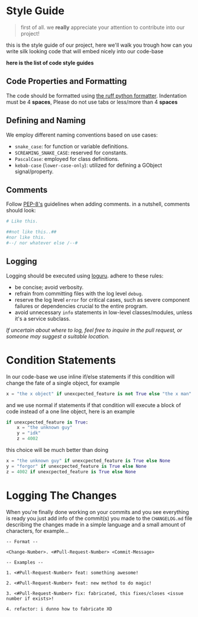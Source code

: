 # Style Guide
> first of all. we **really** appreciate your attention to contribute into our project!

this is the style guide of our project, here we'll walk you trough how can you write silk looking code that will embed nicely into our code-base

**here is the list of code style guides**

## Code Properties and Formatting
The code should be formatted using [the ruff python formatter](https://github.com/astral-sh/ruff).
Indentation must be 4 **spaces**, Please do not use tabs or less/more than 4 **spaces**
## Defining and Naming
We employ different naming conventions based on use cases:
- `snake_case`: for function or variable definitions.
- `SCREAMING_SNAKE_CASE`: reserved for constants.
- `PascalCase`: employed for class definitions.
- `kebab-case` (`lower-case-only`): utilized for defining a GObject signal/property.
## Comments
Follow [PEP-8's](https://peps.python.org/pep-0008/) guidelines when adding comments. in a nutshell, comments should look:
```python
# Like this.

##not like this..##
#nor like this.
#--/ nor whatever else /--#
```
## Logging
Logging should be executed using [loguru](https://github.com/Delgan/loguru). adhere to these rules:
- be concise; avoid verbosity.
- refrain from committing files with the log level `debug`.
- reserve the log level `error` for critical cases, such as severe component failures or dependencies crucial to the entire program.
- avoid unnecessary `info` statements in low-level classes/modules, unless it's a service subclass.

_If uncertain about where to log, feel free to inquire in the pull request, or someone may suggest a suitable location._
# Condition Statements
In our code-base we use inline if/else statements if this condition will change the fate of a single object, for example
```python
x = "the x object" if unexcpected_feature is not True else "the x man"
```
and we use normal if statements if that condition will execute a block of code instead of a one line object, here is an example
```python
if unexcpected_feature is True:
    x = "the unknown guy"
    y = "idk"
    z = 4002
```
this choice will be much better than doing
```python
x = "the unknown guy" if unexcpected_feature is True else None
y = "forgor" if unexcpected_feature is True else None
z = 4002 if unexcpected_feature is True else None
```
# Logging The Changes

When you're finally done working on your commits and you see everything is ready you just add info of the commit(s) you made to the `CHANGELOG.md` file describing the changes made in a simple language and a small amount of characters, for example...

```
-- Format --

<Change-Number>. <#Pull-Request-Number> <Commit-Message>

-- Examples --

1. <#Pull-Request-Number> feat: something awesome!

2. <#Pull-Request-Number> feat: new method to do magic!

3. <#Pull-Request-Number> fix: fabricated, this fixes/closes <issue number if exists>!

4. refactor: i dunno how to fabricate XD

```
